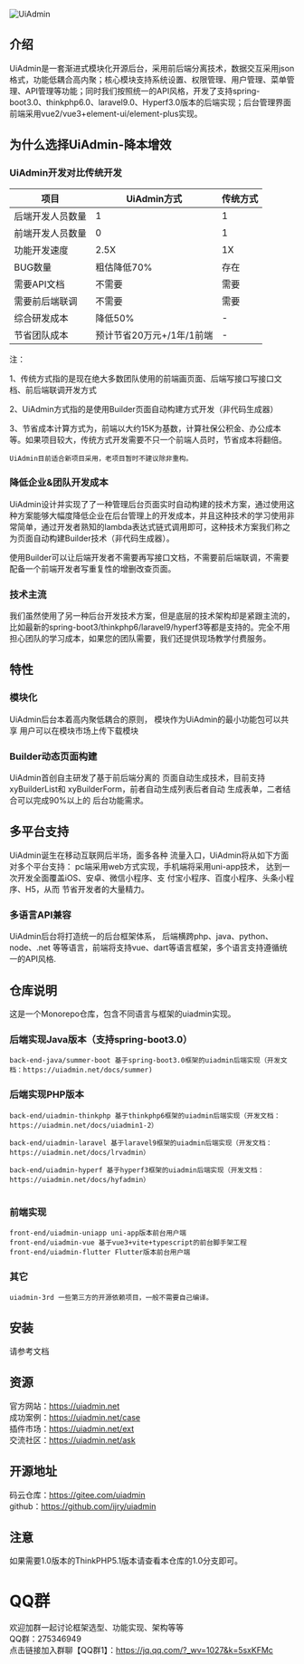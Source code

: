 
![UiAdmin](https://vkceyugu.cdn.bspapp.com/VKCEYUGU-f12e1180-fce8-465f-a4cd-9f2da88ca0e6/ba0c3585-fa80-4277-9ea2-46b08a23a4bf.png)


## 介绍
UiAdmin是一套渐进式模块化开源后台，采用前后端分离技术，数据交互采用json格式，功能低耦合高内聚；核心模块支持系统设置、权限管理、用户管理、菜单管理、API管理等功能；同时我们按照统一的API风格，开发了支持spring-boot3.0、thinkphp6.0、laravel9.0、Hyperf3.0版本的后端实现；后台管理界面前端采用vue2/vue3+element-ui/element-plus实现。


## 为什么选择UiAdmin-降本增效

### UiAdmin开发对比传统开发


| 项目  | UiAdmin方式 | 传统方式 |
| ----------- | ----------- | ----------- |
| 后端开发人员数量    | 1       |1       |
| 前端开发人员数量  | 0       |1       |
| 功能开发速度  | 2.5X |1X      |
| BUG数量  | 粗估降低70%  | 存在 |
| 需要API文档  |不需要  | 需要 |
| 需要前后端联调  |不需要  | 需要 |
| 综合研发成本  | 降低50%  | - |
| 节省团队成本  | 预计节省20万元+/1年/1前端  | - |

注：

1、传统方式指的是现在绝大多数团队使用的前端画页面、后端写接口写接口文档、前后端联调开发方式

2、UiAdmin方式指的是使用Builder页面自动构建方式开发（非代码生成器）

3、节省成本计算方式为，前端以大约15K为基数，计算社保公积金、办公成本等。如果项目较大，传统方式开发需要不只一个前端人员时，节省成本将翻倍。

```
UiAdmin目前适合新项目采用，老项目暂时不建议除非重构。
```

### 降低企业&团队开发成本

UiAdmin设计并实现了了一种管理后台页面实时自动构建的技术方案，通过使用这种方案能够大幅度降低企业在后台管理上的开发成本，并且这种技术的学习使用非常简单，通过开发者熟知的lambda表达式链式调用即可，这种技术方案我们称之为页面自动构建Builder技术（非代码生成器）。

使用Builder可以让后端开发者不需要再写接口文档，不需要前后端联调，不需要配备一个前端开发者写重复性的增删改查页面。



### 技术主流

我们虽然使用了另一种后台开发技术方案，但是底层的技术架构却是紧跟主流的，比如最新的spring-boot3/thinkphp6/laravel9/hyperf3等都是支持的。完全不用担心团队的学习成本，如果您的团队需要，我们还提供现场教学付费服务。


## 特性

### 模块化
UiAdmin后台本着高内聚低耦合的原则， 模块作为UiAdmin的最小功能包可以共享 用户可以在模块市场上传下载模块

### Builder动态页面构建

UiAdmin首创自主研发了基于前后端分离的 页面自动生成技术，目前支持xyBuilderList和 xyBuilderForm，前者自动生成列表后者自动 生成表单，二者结合可以完成90%以上的 后台功能需求。

## 多平台支持

UiAdmin诞生在移动互联网后半场，面多各种 流量入口，UiAdmin将从如下方面对多个平台支持： pc端采用web方式实现，手机端将采用uni-app技术， 达到一次开发全面覆盖iOS、安卓、微信小程序、支 付宝小程序、百度小程序、头条小程序、H5，从而 节省开发者的大量精力。

### 多语言API兼容

UiAdmin后台将打造统一的后台框架体系， 后端横跨php、java、python、node、.net 等等语言，前端将支持vue、dart等语言框架，多个语言支持遵循统一的API风格.

## 仓库说明

这是一个Monorepo仓库，包含不同语言与框架的uiadmin实现。


### 后端实现Java版本（支持spring-boot3.0）

```
back-end-java/summer-boot 基于spring-boot3.0框架的uiadmin后端实现（开发文档：https://uiadmin.net/docs/summer)
```

### 后端实现PHP版本

```
back-end/uiadmin-thinkphp 基于thinkphp6框架的uiadmin后端实现（开发文档：https://uiadmin.net/docs/uiadmin1-2）

back-end/uiadmin-laravel 基于laravel9框架的uiadmin后端实现（开发文档：https://uiadmin.net/docs/lrvadmin）

back-end/uiadmin-hyperf 基于hyperf3框架的uiadmin后端实现（开发文档：https://uiadmin.net/docs/hyfadmin）


```


### 前端实现

```
front-end/uiadmin-uniapp uni-app版本前台用户端
front-end/uiadmin-vue 基于vue3+vite+typescript的前台脚手架工程
front-end/uiadmin-flutter Flutter版本前台用户端
```

### 其它

```
uiadmin-3rd 一些第三方的开源依赖项目，一般不需要自己编译。
```

##  安装
请参考文档

## 资源
官方网站：https://uiadmin.net  
成功案例：https://uiadmin.net/case  
插件市场：https://uiadmin.net/ext  
交流社区：https://uiadmin.net/ask  


## 开源地址
码云仓库：https://gitee.com/uiadmin  
github：https://github.com/ijry/uiadmin  

## 注意
如果需要1.0版本的ThinkPHP5.1版本请查看本仓库的1.0分支即可。

# QQ群
欢迎加群一起讨论框架选型、功能实现、架构等等  
QQ群：275346949  
点击链接加入群聊【QQ群1】：https://jq.qq.com/?_wv=1027&k=5sxKFMc

